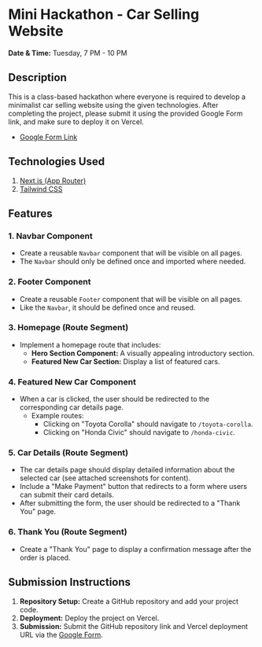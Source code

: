# Mini Hackathon - Car Selling Website

**Date & Time:** Tuesday, 7 PM - 10 PM

## Description
This is a class-based hackathon where everyone is required to develop a minimalist car selling website using the given technologies. After completing the project, please submit it using the provided Google Form link, and make sure to deploy it on Vercel.

- [Google Form Link](https://forms.gle/8FSVkZjEKEoBFjVK7)

## Technologies Used
1. [Next.js (App Router)](https://nextjs.org/docs/app/building-your-application/routing)
2. [Tailwind CSS](https://tailwindcss.com/)

## Features

### 1. Navbar Component
- Create a reusable `Navbar` component that will be visible on all pages.
- The `Navbar` should only be defined once and imported where needed.

### 2. Footer Component
- Create a reusable `Footer` component that will be visible on all pages.
- Like the `Navbar`, it should be defined once and reused.

### 3. Homepage (Route Segment)
- Implement a homepage route that includes:
  - **Hero Section Component:** A visually appealing introductory section.
  - **Featured New Car Section:** Display a list of featured cars.

### 4. Featured New Car Component
- When a car is clicked, the user should be redirected to the corresponding car details page.
  - Example routes:
    - Clicking on "Toyota Corolla" should navigate to `/toyota-corolla`.
    - Clicking on "Honda Civic" should navigate to `/honda-civic`.

### 5. Car Details (Route Segment)
- The car details page should display detailed information about the selected car (see attached screenshots for content).
- Include a "Make Payment" button that redirects to a form where users can submit their card details.
- After submitting the form, the user should be redirected to a "Thank You" page.

### 6. Thank You (Route Segment)
- Create a "Thank You" page to display a confirmation message after the order is placed.

## Submission Instructions
1. **Repository Setup:** Create a GitHub repository and add your project code.
2. **Deployment:** Deploy the project on Vercel.
3. **Submission:** Submit the GitHub repository link and Vercel deployment URL via the [Google Form](https://forms.gle/8FSVkZjEKEoBFjVK7).
